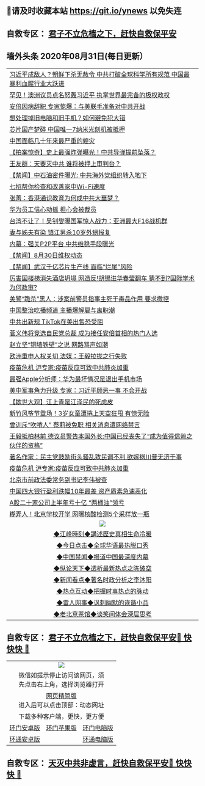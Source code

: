 ## 📩请及时收藏本站 https://git.io/ynews 以免失连</a>
## 自救专区： [君子不立危樯之下，赶快自救保平安 ](https://github.com/pwgy/td/blob/master/README.md)

## 墙外头条 2020年08月31日(每日更新）</a>

 <table>
<tr><td colspan="2" align="left"><a href="https://aeaawfsb.xvhtf.cyou/?name=c1218211&key=krgexxuardvhjliu&from=gy2">习近平成敌人？朝鲜下杀无赦令 中共打破全球科学所有规范 中国最暴利血腥行业大跃进</a></td></tr>
<tr><td colspan="2" align="left"><a href="https://aeaawfsb.xvhtf.cyou/?name=c1218239&key=krgexxuardvhjliu&from=gy2">罕见！澳洲议员点名怒轰习近平 执掌世界最完备的极权政权</a></td></tr>
<tr><td colspan="2" align="left"><a href="https://aeaawfsb.xvhtf.cyou/?name=c1218253&key=krgexxuardvhjliu&from=gy2">安倍因病辞职 专家惊爆：与美联手准备对中共开战</a></td></tr>
<tr><td colspan="2" align="left"><a href="https://aeaawfsb.xvhtf.cyou/?name=c1218236&key=krgexxuardvhjliu&from=gy2">想处理掉旧电脑和旧手机？如何避免犯大错</a></td></tr>
<tr><td colspan="2" align="left"><a href="https://aeaawfsb.xvhtf.cyou/?name=c1218242&key=krgexxuardvhjliu&from=gy2">芯片国产梦碎 中国唯一7纳米光刻机被抵押</a></td></tr>
<tr><td colspan="2" align="left"><a href="https://aeaawfsb.xvhtf.cyou/?name=c1218258&key=krgexxuardvhjliu&from=gy2">中国面临几十年来最严重的蝗灾</a></td></tr>
<tr><td colspan="2" align="left"><a href="https://aeaawfsb.xvhtf.cyou/?name=c1218208&key=krgexxuardvhjliu&from=gy2">【拍案惊奇】史上最强炸弹曝光！中共导弹提前坠落？</a></td></tr>
<tr><td colspan="2" align="left"><a href="https://aeaawfsb.xvhtf.cyou/?name=c1218244&key=krgexxuardvhjliu&from=gy2">王友群：天要灭中共 谁将被押上审判台？</a></td></tr>
<tr><td colspan="2" align="left"><a href="https://aeaawfsb.xvhtf.cyou/?name=c1218245&key=krgexxuardvhjliu&from=gy2">【禁闻】中石油密件曝光: 中共海外党组织转入地下</a></td></tr>
<tr><td colspan="2" align="left"><a href="https://aeaawfsb.xvhtf.cyou/?name=c1218222&key=krgexxuardvhjliu&from=gy2">七招帮你检查和改善家中Wi-Fi速度</a></td></tr>
<tr><td colspan="2" align="left"><a href="https://aeaawfsb.xvhtf.cyou/?name=c1218250&key=krgexxuardvhjliu&from=gy2">张菁：香港通识教育为何成中共大噩梦？</a></td></tr>
<tr><td colspan="2" align="left"><a href="https://aeaawfsb.xvhtf.cyou/?name=c1218257&key=krgexxuardvhjliu&from=gy2">华为员工信心动摇 担心会被裁员</a></td></tr>
<tr><td colspan="2" align="left"><a href="https://aeaawfsb.xvhtf.cyou/?name=c1218254&key=krgexxuardvhjliu&from=gy2">台湾不让了！吴钊燮曝国军惊人战力：亚洲最大F16战机群</a></td></tr>
<tr><td colspan="2" align="left"><a href="https://aeaawfsb.xvhtf.cyou/?name=c1218255&key=krgexxuardvhjliu&from=gy2">妻与姊夫有染 镇江男杀10岁外甥报复</a></td></tr>
<tr><td colspan="2" align="left"><a href="https://aeaawfsb.xvhtf.cyou/?name=c1218212&key=krgexxuardvhjliu&from=gy2">内幕：强关P2P平台 中共维稳手段曝光</a></td></tr>
<tr><td colspan="2" align="left"><a href="https://aeaawfsb.xvhtf.cyou/?name=c1218262&key=krgexxuardvhjliu&from=gy2">【禁闻】8月30日维权动态</a></td></tr>
<tr><td colspan="2" align="left"><a href="https://aeaawfsb.xvhtf.cyou/?name=c1218264&key=krgexxuardvhjliu&from=gy2">【禁闻】武汉千亿芯片生产线 面临“烂尾”风险</a></td></tr>
<tr><td colspan="2" align="left"><a href="https://aeaawfsb.xvhtf.cyou/?name=c1218220&key=krgexxuardvhjliu&from=gy2">厉害国楼梯消失酒店坍塌  网造反!胡锡进华春莹翻车 猜不到?国际学术为何政审?</a></td></tr>
<tr><td colspan="2" align="left"><a href="https://aeaawfsb.xvhtf.cyou/?name=c1218237&key=krgexxuardvhjliu&from=gy2">美警“跪杀”黑人：涉案前警员指事主死于毒品作用 要求撤控</a></td></tr>
<tr><td colspan="2" align="left"><a href="https://aeaawfsb.xvhtf.cyou/?name=c1218248&key=krgexxuardvhjliu&from=gy2">中国整治吃播频道 主播爆解雇与离职潮</a></td></tr>
<tr><td colspan="2" align="left"><a href="https://aeaawfsb.xvhtf.cyou/?name=c1218241&key=krgexxuardvhjliu&from=gy2">中共出新规 TikTok在美出售恐受阻</a></td></tr>
<tr><td colspan="2" align="left"><a href="https://aeaawfsb.xvhtf.cyou/?name=c1218256&key=krgexxuardvhjliu&from=gy2">菅义伟将竞选自民党总裁 成为接任安倍首相的热门人选</a></td></tr>
<tr><td colspan="2" align="left"><a href="https://aeaawfsb.xvhtf.cyou/?name=c1218240&key=krgexxuardvhjliu&from=gy2">赵立坚“铜墙铁壁”之说  网路骂声如潮</a></td></tr>
<tr><td colspan="2" align="left"><a href="https://aeaawfsb.xvhtf.cyou/?name=c1218213&key=krgexxuardvhjliu&from=gy2">欧洲重申人权关切 法媒：王毅拉拢之行失败</a></td></tr>
<tr><td colspan="2" align="left"><a href="https://aeaawfsb.xvhtf.cyou/?name=c1218232&key=krgexxuardvhjliu&from=gy2">疫苗危机 沪专家:疫苗反应可致中共肺炎加重</a></td></tr>
<tr><td colspan="2" align="left"><a href="https://aeaawfsb.xvhtf.cyou/?name=c1218233&key=krgexxuardvhjliu&from=gy2">最强Apple分析师：华为最坏情况是退出手机市场</a></td></tr>
<tr><td colspan="2" align="left"><a href="https://aeaawfsb.xvhtf.cyou/?name=c1218230&key=krgexxuardvhjliu&from=gy2">美中军事角力升级 专家：习近平顾忌一事 不会开战</a></td></tr>
<tr><td colspan="2" align="left"><a href="https://aeaawfsb.xvhtf.cyou/?name=c1218228&key=krgexxuardvhjliu&from=gy2">【欺世大观】江上青是江泽民的死虎皮</a></td></tr>
<tr><td colspan="2" align="left"><a href="https://aeaawfsb.xvhtf.cyou/?name=c1218265&key=krgexxuardvhjliu&from=gy2">新竹风筝节登场！3岁女童遭捲上天空狂甩 有惊无险</a></td></tr>
<tr><td colspan="2" align="left"><a href="https://aeaawfsb.xvhtf.cyou/?name=c1218263&key=krgexxuardvhjliu&from=gy2">曾训斥“吹哨人” 蔡莉被免职 相关消息遭网络禁言</a></td></tr>
<tr><td colspan="2" align="left"><a href="https://aeaawfsb.xvhtf.cyou/?name=c1218225&key=krgexxuardvhjliu&from=gy2">王毅抵柏林前 德议员警告本国外长:中国已经丧失了“成为值得信赖之伙伴的资格”</a></td></tr>
<tr><td colspan="2" align="left"><a href="https://aeaawfsb.xvhtf.cyou/?name=c1218231&key=krgexxuardvhjliu&from=gy2">著名作家：民主党鼓励街头骚乱致民调不利 欲嫁祸川普无济于事</a></td></tr>
<tr><td colspan="2" align="left"><a href="https://aeaawfsb.xvhtf.cyou/?name=c1218216&key=krgexxuardvhjliu&from=gy2">疫苗危机 沪专家:疫苗反应可致中共肺炎加重</a></td></tr>
<tr><td colspan="2" align="left"><a href="https://aeaawfsb.xvhtf.cyou/?name=c1218215&key=krgexxuardvhjliu&from=gy2">北京市前政法委常务副书记李伟被查</a></td></tr>
<tr><td colspan="2" align="left"><a href="https://aeaawfsb.xvhtf.cyou/?name=c1218223&key=krgexxuardvhjliu&from=gy2">中国四大银行盈利跌幅10年最差 资产质素急速恶化</a></td></tr>
<tr><td colspan="2" align="left"><a href="https://aeaawfsb.xvhtf.cyou/?name=c1218261&key=krgexxuardvhjliu&from=gy2">A股二十家公司上半年亏十亿 “两桶油”领亏</a></td></tr>
<tr><td colspan="2" align="left"><a href="https://aeaawfsb.xvhtf.cyou/?name=c1218226&key=krgexxuardvhjliu&from=gy2">糊弄人！北京学校开学 网曝核酸检测5个采样放一瓶</a></td></tr>


 <tr>
   <td colspan="2" align=center><img src="https://cdn.jsdelivr.net/gh/gyoupiodf/im1/jf-1.jpg"></td>
  </tr>
   <tr>
   <td colspan="2" align=center> 
<a href="https://xdihm.casa/oo.aspx?name=c922850&key=sdxhftoyfkhpuaxy&from=gy2&tag=9877">◆江峰時刻◆講述歷史真相生命冷暖</a><br/>
    </td>
  </tr>
   <tr>
   <td colspan="2" align=center> 
<a href="https://xdihm.casa/oo.aspx?name=c816850&key=sdxhftoyfkhpuaxy&from=gy2&tag=9877">◆今日点击◆全球华语最热脱口秀</a><br/>
    </td>
  </tr>
  <tr>
  <td colspan="2" align=center>
<a href="https://xdihm.casa/oo.aspx?name=c816860&key=sdxhftoyfkhpuaxy&from=gy2&tag=99733110">◆中国禁闻◆报道中国最深度内幕</a><br/>
   </tr>
  <tr>
     <td colspan="2" align=center>
<a href="https://xdihm.casa/oo.aspx?name=c816855&key=sdxhftoyfkhpuaxy&from=gy2&tag=997110">◆纵论天下◆透析最新热点之陈破空</a><br/>
   </tr>
   <tr>
      <td colspan="2" align=center>
<a href="https://xdihm.casa/oo.aspx?name=c838308&key=sdxhftoyfkhpuaxy&from=gy2&tag=9973110">◆新闻看点◆著名时政分析之李沐阳</a><br/>
   </tr>
   <tr>
     <td colspan="2" align=center>
<a href="https://xdihm.casa/oo.aspx?name=c816852&key=sdxhftoyfkhpuaxy&from=gy2&tag=9733110">◆热点互动◆把握时事热点的脉动</a><br/>
   </tr>
   <tr>
      <td colspan="2" align=center>
<a href="https://xdihm.casa/oo.aspx?name=c816694&key=sdxhftoyfkhpuaxy&from=gy2&tag=93310">◆雷人网事◆讽刺幽默的诙谐小品</a><br/>
   </tr>
   <tr>
    <td colspan="2" align=center>
<a href="https://xdihm.casa/oo.aspx?name=c816650&key=sdxhftoyfkhpuaxy&from=gy2&tag=9973110">◆老北京茶馆◆谈笑间体会深层思考</a><br/>
   </tr>
</table>

 ## 自救专区： [君子不立危樯之下，赶快自救保平安🍎 快快快 📩](https://github.com/pwgy/td/blob/master/README.md)
 
<table>
  <tr>
    <td colspan="3" align="center"><img src="https://cdn.jsdelivr.net/gh/opipe/up/oGate65.jpg"/></td>
  </tr>
  <tr>
    <td colspan="3" align="center">微信如提示停止访问该网页，须<br/>先点击右上角，选择浏览器打开</td>
  <tr>
  <tr>
    <td colspan="3" align="center"><a href="https://gitcdn.xyz/cdn/otiny/up/master/show005.htm">网页精简版</a><br/>进入后可以点击顶部：动态网址</td>
  </tr>
  <tr>
    <td colspan="3" align="center">下载多种客户端，更快，更方便</td>
  <tr>
  <tr>
    <td align="center"><a href="https://cdn.jsdelivr.net/gh/opipe/up/oGatea.apk">环门安卓版</a></td>
    <td align="center"><a href="https://x.co/odisk">环门苹果版</a></td>
    <td align="center"><a href="https://cdn.jsdelivr.net/gh/opipe/up/oGate.zip">环门电脑版</a></td>
  </tr>
  <tr>
    <td align="center"><a href="https://cdn.jsdelivr.net/gh/opipe/up/oPipe.apk">环通安卓版</a></td>
    <td align="center"></td>
    <td align="center"><a href="https://raw.githubusercontent.com/opipe/up/master/oPipe.zip">环通电脑版</a></td>
  </tr>
  
</table>


 ## 自救专区： [天灭中共非虚言，赶快自救保平安🍎 快快快 📩](https://github.com/pwgy/td/blob/master/README.md)
